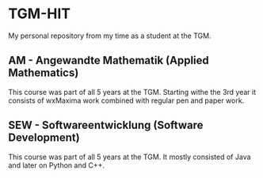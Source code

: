 # TGM-HIT
My personal repository from my time as a student at the TGM.

## AM - Angewandte Mathematik (Applied Mathematics)
This course was part of all 5 years at the TGM.
Starting withe the 3rd year it consists of wxMaxima work combined with regular pen and paper work.

## SEW - Softwareentwicklung (Software Development)
This course was part of all 5 years at the TGM.
It mostly consisted of Java and later on Python and C++.
